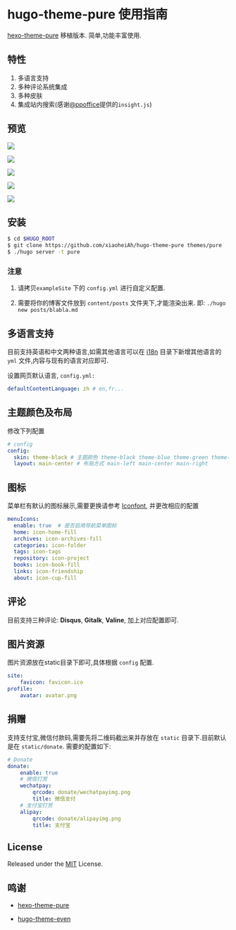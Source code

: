 # hugo-theme-pure 使用指南

[hexo-theme-pure](https://github.com/cofess/hexo-theme-pure) 移植版本. 简单,功能丰富使用.

## 特性

1. 多语言支持
2. 多种评论系统集成
3. 多种皮肤
4. 集成站内搜索(感谢[@ppoffice](https://github.com/ppoffice)提供的`insight.js`)

## 预览

![](https://raw.githubusercontent.com/xiaoheiAh/hugo-theme-pure/master/images/grey.png)

![](https://raw.githubusercontent.com/xiaoheiAh/hugo-theme-pure/master/images/black.png)

![](https://raw.githubusercontent.com/xiaoheiAh/hugo-theme-pure/master/images/blue.png)

![](https://raw.githubusercontent.com/xiaoheiAh/hugo-theme-pure/master/images/green.png)

![](https://raw.githubusercontent.com/xiaoheiAh/hugo-theme-pure/master/images/purple.png)

## 安装

```bash
$ cd $HUGO_ROOT
$ git clone https://github.com/xiaoheiAh/hugo-theme-pure themes/pure
$ ./hugo server -t pure
```

### 注意

1. 请拷贝`exampleSite` 下的 `config.yml` 进行自定义配置.

2. 需要将你的博客文件放到 `content/posts` 文件夹下,才能渲染出来. 即: `./hugo new posts/blabla.md`

## 多语言支持

目前支持英语和中文两种语言,如需其他语言可以在 [i18n](i18n/) 目录下新增其他语言的 `yml` 文件,内容与现有的语言对应即可.

设置网页默认语言, `config.yml:`

```yml
defaultContentLanguage: zh # en,fr...
```

## 主题颜色及布局

修改下列配置

```yml
# config
config:
  skin: theme-black # 主题颜色 theme-black theme-blue theme-green theme-purple
  layout: main-center # 布局方式 main-left main-center main-right
```

## 图标

菜单栏有默认的图标展示,需要更换请参考 [Iconfont](http://blog.cofess.com/hexo-theme-pure/iconfont/demo_fontclass.html), 并更改相应的配置

```yml
menuIcons:
  enable: true  # 是否启用导航菜单图标
  home: icon-home-fill
  archives: icon-archives-fill
  categories: icon-folder
  tags: icon-tags
  repository: icon-project
  books: icon-book-fill
  links: icon-friendship
  about: icon-cup-fill
```

## 评论

目前支持三种评论: **Disqus**, **Gitalk**, **Valine**, 加上对应配置即可.

## 图片资源

图片资源放在static目录下即可,具体根据 `config` 配置.

```yml
site:
	favicon: favicon.ico
profile:
	avatar: avatar.png
```

## 捐赠

支持支付宝,微信付款码,需要先将二维码截出来并存放在 `static` 目录下.目前默认是在 `static/donate`. 需要的配置如下:

```yml
# Donate
donate:
	enable: true
	# 微信打赏
	wechatpay:
		qrcode: donate/wechatpayimg.png
		title: 微信支付
	# 支付宝打赏
	alipay:
		qrcode: donate/alipayimg.png
		title: 支付宝
```

## License

Released under the [MIT](https://github.com/olOwOlo/hugo-theme-even/blob/master/LICENSE.md) License.

## 鸣谢

- [hexo-theme-pure](https://github.com/cofess/hexo-theme-pure)

- [hugo-theme-even](https://github.com/olOwOlo/hugo-theme-even)

  

